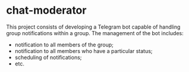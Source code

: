 # chat-moderator
This project consists of developing a Telegram bot capable of handling group notifications within a group. The management of the bot includes:
* notification to all members of the group;
* notification to all members who have a particular status;
* scheduling of notifications;
* etc.
